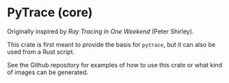 # PyTrace (core)

Originally inspired by _Ray Tracing in One Weekend_ (Peter Shirley).

This crate is first meant to provide the basis for `pytrace`, but it can also be used from a Rust script.

See the Github repository for examples of how to use this crate or what kind of images can be generated.
